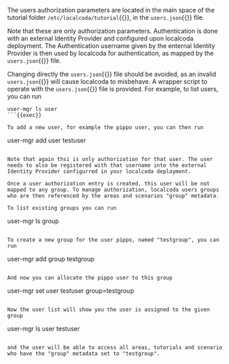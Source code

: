 The users authorization parameters are located in the main space of the tutorial folder `/etc/localcoda/tutorial`{{}}, in the `users.json`{{}} file.

Note that these are only authorization parameters. Authentication is done with an external Identity Provider and configured upon localcoda deployment. The Authentication username given by the enternal Identity Provider is then used by localcoda for authentication, as mapped by the `users.json`{{}} file.

Changing directly the `users.json`{{}} file should be avoided, as an invalid `users.json`{{}} will cause localcoda to misbehave. A wrapper script to operate with the `users.json`{{}} file is provided. For example, to list users, you can run

```
user-mgr ls user
```{{exec}}

To add a new user, for example the pippo user, you can then run

```
user-mgr add user testuser
```{{exec}}

Note that again thsi is only authorization for that user. The user needs to also be registered with that username into the external Identity Provider configurred in your localcoda deployment.

Once a user authorization entry is created, this user will be not mapped to any group. To manage authorization, localcoda users groups who are then referenced by the areas and scenarios "group" metadata.

To list existing groups you can run

```
user-mgr ls group
```{{exec}}

To create a new group for the user pippo, named "testgroup", you can run

```
user-mgr add group testgroup
```

And now you can allocate the pippo user to this group

```
user-mgr set user testuser group=testgroup
```{{exec}}

Now the user list will show you the user is assigned to the given group

```
user-mgr ls user testuser
```{{exec}}

and the user will be able to access all areas, tutorials and scenario who have the "group" metadata set to "testgroup".
